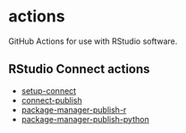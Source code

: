 # actions

GitHub Actions for use with RStudio software.

## RStudio Connect actions

- [setup-connect](./setup-connect)
- [connect-publish](./connect-publish)
- [package-manager-publish-r](./package-manager-publish-r/)
- [package-manager-publish-python](./package-manager-publish-python/)